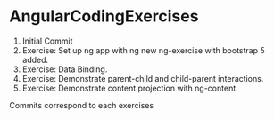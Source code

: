 # AngularCodingExercises
1) Initial Commit
2) Exercise: Set up ng app with ng new ng-exercise with bootstrap 5 added.
3) Exercise: Data Binding.
4) Exercise: Demonstrate parent-child and child-parent interactions.
5) Exercise: Demonstrate content projection with ng-content.

Commits correspond to each exercises

